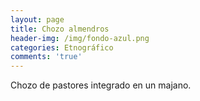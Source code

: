 ```yaml
---
layout: page
title: Chozo almendros
header-img: /img/fondo-azul.png
categories: Etnográfico
comments: 'true'
---
```



Chozo de pastores integrado en un majano.

<div class="photos">
</div>
